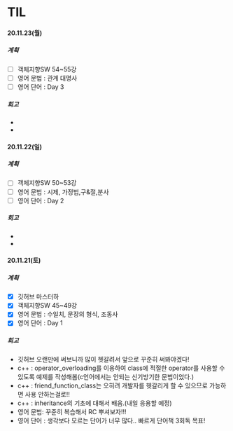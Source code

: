 # TIL

#### 20.11.23(월)

##### 계획

- [ ] 객체지향SW 54~55강
- [ ]  영어 문법 : 관계 대명사
- [ ] 영어 단어 : Day 3

##### 회고

 -
 -

#### 20.11.22(일)

##### 계획

- [ ] 객체지향SW 50~53강
- [ ] 영어 문법 : 시제, 가정법,구&절,분사
- [ ] 영어 단어 : Day 2

##### 회고

-
-

#### 20.11.21(토)

##### 계획

- [x] 깃허브 마스터하
- [x] 객체지향SW 45~49강
- [x] 영어 문법 : 수일치, 문장의 형식, 조동사
- [x] 영어 단어 : Day 1

##### 회고

- 깃허브 오랜만에 써보니까 많이 헷갈려서 앞으로 꾸준히 써봐야겠다!
- c++ : operator_overloading를 이용하여 class에 적절한 operator를 사용할 수 있도록 예제를 작성해봄(c언어에서는 안되는 신기방기한 문법이었다.)
- c++ : friend_function_class는 오히려 개발자를 헷갈리게 할 수 있으므로 가능하면 사용 안하는걸로!!
- c++ : inheritance의 기초에 대해서 배움.(내일 응용할 예정)
- 영어 문법: 꾸준히 복습해서 RC 뿌셔보자!!!
- 영어 단어 : 생각보다 모르는 단어가 너무 많다.. 빠르게 단어책 3회독 목표!
